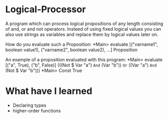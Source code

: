 # Logical-Processor
A program which can process logical propositions of any length consisting of and, or and not operators. 
Insteed of using fixed logical values you can also use strings as variables and replace them by logical values later on.

How do you evaluate such a Proposition:
  *Main> evaluate [("varname1", boolean value1), ("varname2", boolean value2), ...] Proposition 
  
An example of a proposition evaluated with this program:
  *Main> evaluate [("a", True), ("b", False)] (((Not $ Var "a") `And` (Var "b")) `Or` ((Var "a") `And` (Not $ Var "b")))
  *Main> Const True

# What have I learned
  - Declaring types
  - higher-order functions
